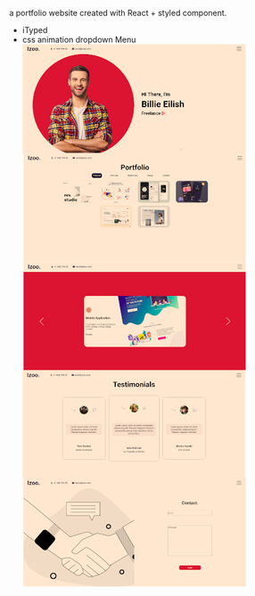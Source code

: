 a portfolio website created with React + styled component.

- iTyped
- css animation dropdown Menu
  ![Screenshot of the site](./screenshots/14.portfolio-red-400.png)
